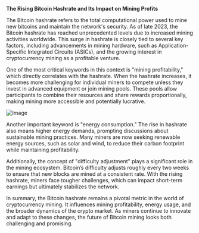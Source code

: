 **The Rising Bitcoin Hashrate and Its Impact on Mining Profits**

The Bitcoin hashrate refers to the total computational power used to mine new bitcoins and maintain the network's security. As of late 2023, the Bitcoin hashrate has reached unprecedented levels due to increased mining activities worldwide. This surge in hashrate is closely tied to several key factors, including advancements in mining hardware, such as Application-Specific Integrated Circuits (ASICs), and the growing interest in cryptocurrency mining as a profitable venture.

One of the most critical keywords in this context is "mining profitability," which directly correlates with the hashrate. When the hashrate increases, it becomes more challenging for individual miners to compete unless they invest in advanced equipment or join mining pools. These pools allow participants to combine their resources and share rewards proportionally, making mining more accessible and potentially lucrative.

![Image](https://github.com/user-attachments/assets/31692037-0104-4703-abd1-696b6a7dd41b)

Another important keyword is "energy consumption." The rise in hashrate also means higher energy demands, prompting discussions about sustainable mining practices. Many miners are now seeking renewable energy sources, such as solar and wind, to reduce their carbon footprint while maintaining profitability.

Additionally, the concept of "difficulty adjustment" plays a significant role in the mining ecosystem. Bitcoin’s difficulty adjusts roughly every two weeks to ensure that new blocks are mined at a consistent rate. With the rising hashrate, miners face tougher challenges, which can impact short-term earnings but ultimately stabilizes the network.

In summary, the Bitcoin hashrate remains a pivotal metric in the world of cryptocurrency mining. It influences mining profitability, energy usage, and the broader dynamics of the crypto market. As miners continue to innovate and adapt to these changes, the future of Bitcoin mining looks both challenging and promising.